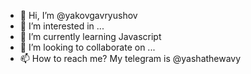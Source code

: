 - 👋 Hi, I’m @yakovgavryushov
- 👀 I’m interested in ...
- 🌱 I’m currently learning Javascript
- 💞️ I’m looking to collaborate on ...
- 📫 How to reach me? My telegram is @yashathewavy

<!---
yakovgavryushov/yakovgavryushov is a ✨ special ✨ repository because its `README.md` (this file) appears on your GitHub profile.
You can click the Preview link to take a look at your changes.
--->
